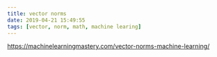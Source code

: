 ```yaml
---
title: vector norms
date: 2019-04-21 15:49:55
tags: [vector, norm, math, machine learing]
---
```


<https://machinelearningmastery.com/vector-norms-machine-learning/>
